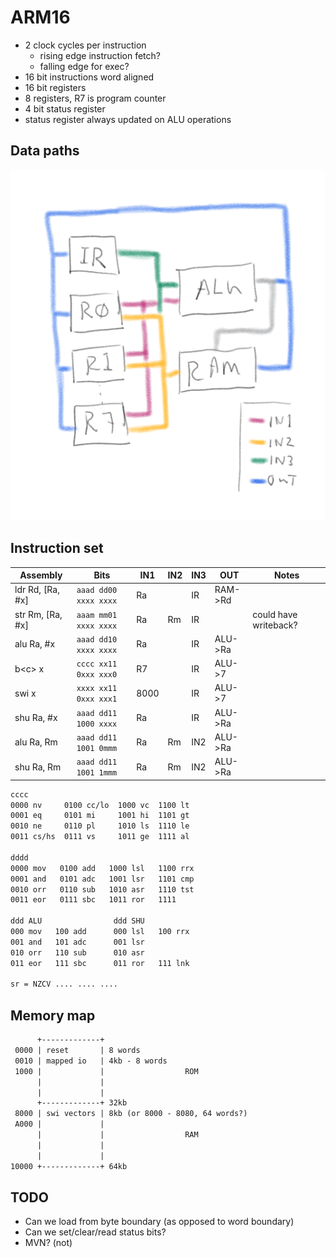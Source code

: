# ARM16
- 2 clock cycles per instruction
  - rising edge instruction fetch?
  - falling edge for exec?
- 16 bit instructions word aligned
- 16 bit registers
- 8 registers, R7 is program counter
- 4 bit status register
- status register always updated on ALU operations

## Data paths
![datapaths](comp_arch.png)

## Instruction set

| Assembly | Bits | IN1 | IN2 | IN3 | OUT | Notes
| -------- | ---- | ----- | --- | --- | --- | ---
| ldr Rd, [Ra, #x] | `aaad dd00 xxxx xxxx` | Ra   |    | IR  | RAM->Rd
| str Rm, [Ra, #x] | `aaam mm01 xxxx xxxx` | Ra   | Rm | IR  |         | could have writeback?
| alu Ra, #x       | `aaad dd10 xxxx xxxx` | Ra   |    | IR  | ALU->Ra
| b\<c\> x         | `cccc xx11 0xxx xxx0` | R7   |    | IR  | ALU->7
| swi x            | `xxxx xx11 0xxx xxx1` | 8000 |    | IR  | ALU->7
| shu Ra, #x       | `aaad dd11 1000 xxxx` | Ra   |    | IR  | ALU->Ra
| alu Ra, Rm       | `aaad dd11 1001 0mmm` | Ra   | Rm | IN2 | ALU->Ra
| shu Ra, Rm       | `aaad dd11 1001 1mmm` | Ra   | Rm | IN2 | ALU->Ra

```txt
cccc
0000 nv     0100 cc/lo  1000 vc  1100 lt
0001 eq     0101 mi     1001 hi  1101 gt
0010 ne     0110 pl     1010 ls  1110 le
0011 cs/hs  0111 vs     1011 ge  1111 al

dddd
0000 mov   0100 add   1000 lsl   1100 rrx
0001 and   0101 adc   1001 lsr   1101 cmp
0010 orr   0110 sub   1010 asr   1110 tst
0011 eor   0111 sbc   1011 ror   1111

ddd ALU                ddd SHU
000 mov   100 add      000 lsl   100 rrx
001 and   101 adc      001 lsr
010 orr   110 sub      010 asr
011 eor   111 sbc      011 ror   111 lnk

sr = NZCV .... .... ....
```


## Memory map
```txt
      +-------------+
 0000 | reset       | 8 words
 0010 | mapped io   | 4kb - 8 words
 1000 |             |                  ROM
      |             |
      |             |
      +-------------+ 32kb
 8000 | swi vectors | 8kb (or 8000 - 8080, 64 words?)
 A000 |             |
      |             |                  RAM
      |             |
      |             |
10000 +-------------+ 64kb
```

## TODO

- Can we load from byte boundary (as opposed to word boundary)
- Can we set/clear/read status bits?
- MVN? (not)
